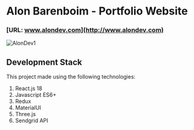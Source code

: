 # Alon Barenboim - Portfolio Website
                                    
                                    
### [URL: www.alondev.com](http://www.alondev.com)

![AlonDev1](https://alonilk2.github.io/map1/abdev-shot.png)




## Development Stack

This project made using the following technologies:

1) React.js 18
2) Javascript ES6+
3) Redux
4) MaterialUI
5) Three.js
6) Sendgrid API

